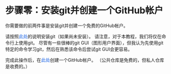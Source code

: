 # 步骤零：安装git并创建一个GitHub帐户

你需要做的前两件事是安装git并创建一个免费的GitHub帐户。

请按照<font color="#6495ED">**此处**</font>的说明安装git（如果尚未安装）。 请注意，对于本教程，我们将仅在命令行上使用git。 尽管有一些很棒的git GUI（图形用户界面），但我认为先使用git特定的命令学习git，然后在熟悉该命令后尝试git GUI会更容易。

完成此操作后，在<font color="#6495ED">**此处**</font>创建一个GitHub帐户。 （公共仓库是免费的，但私人仓库是收费的。）

